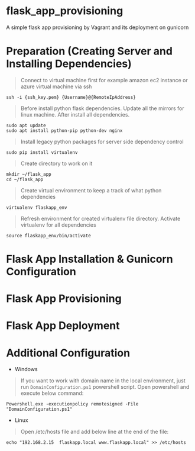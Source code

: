 # flask_app_provisioning
A simple flask app provisioning by Vagrant and its deployment on gunicorn

# Preparation (Creating Server and Installing Dependencies)
> Connect to virtual machine first for example amazon ec2 instance or azure virtual machine via ssh
```
ssh -i {ssh_key.pem} {Username}@{RemoteIpAddress}
```
> Before install python flask dependencies. Update all the mirrors for linux machine. After install all dependencies.
```
sudo apt update
sudo apt install python-pip python-dev nginx
```
> Install legacy python packages for server side dependency control
```
sudo pip install virtualenv
```
> Create directory to work on it
```
mkdir ~/flask_app
cd ~/flask_app
```
> Create virtual environment to keep a track of what python dependencies
```
virtualenv flaskapp_env
```
> Refresh environment for created virtualenv file directory. Activate virtualenv for all dependencies
```
source flaskapp_env/bin/activate
```

# Flask App Installation & Gunicorn Configuration




# Flask App Provisioning


# Flask App Deployment


# Additional Configuration
- Windows
> If you want to work with domain name in the local environment, just run `DomainConfiguration.ps1` powershell script. Open powershell and execute below command:
```
Powershell.exe -executionpolicy remotesigned -File  "DomainConfiguration.ps1"
```
- Linux
> Open /etc/hosts file and add below line at the end of the file:
```
echo "192.168.2.15  flaskapp.local www.flaskapp.local" >> /etc/hosts
```
